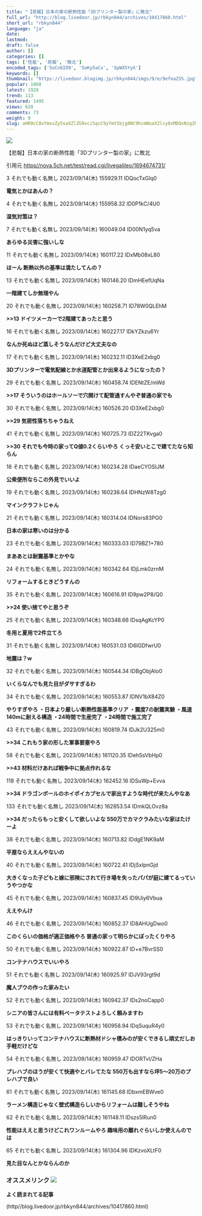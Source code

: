 ```yaml
---
title: "【悲報】日本の家の断熱性能「3Dプリンター製の家」に敗北"
full_url: "http://blog.livedoor.jp/rbkyn844/archives/10417860.html"
short_url: "rbkyn844"
language: "ja"
date: 
lastmod: 
draft: false
author: []
categories: []
tags: ['性能', '悲報', '敗北']
encoded_tags: ['5oCn6IO9', '5oKy5aCx', '5pWX5YyX']
keywords: []
thumbnail: "https://livedoor.blogimg.jp/rbkyn844/imgs/9/e/9efea255.jpg"
popular: 1860
latest: 1928
trend: 113
featured: 1495
views: 620
comments: 73
weight: 9
slug: aHR0cC8vYmxvZy5saXZlZG9vci5qcC9yYmt5bjg0NC9hcmNoaXZlcy8xMDQxNzg2MC5odG1s
---
```


![](https://livedoor.blogimg.jp/rbkyn844/imgs/9/e/9efea255.jpg)

<div><p>【悲報】日本の家の断熱性能「3Dプリンター製の家」に敗北</p><p>引用元 <a href='https//nova.5ch.net/test/read.cgi/livegalileo/1694674731/' target='_blank' title=''>https//nova.5ch.net/test/read.cgi/livegalileo/1694674731/ </a> </p> <p class='res1'>3 それでも動く名無し 2023/09/14(木) 155929.11 IDQocTxGIq0 </p> <p class='res2'><b> 電気とかはあんの？ </b></p> <p class='res1'>4 それでも動く名無し 2023/09/14(木) 155958.32 ID0P1kC/4U0 </p> <p class='res2'><b> 湿気対策は？ </b></p> <p class='res1'>7 それでも動く名無し 2023/09/14(木) 160049.04 ID00N1yq5va </p> <p class='res2'><b> あらゆる災害に強いしな </b></p> <p class='res1'>11 それでも動く名無し 2023/09/14(木) 160117.22 IDxMb08xL80 </p> <p class='res2'><b> ほーん 断熱以外の基準は満たしてんの？ </b></p> <p class='res1'>13 それでも動く名無し 2023/09/14(木) 160146.20 IDmHEefUqNa </p> <p class='res2'><b> 一階建てしか無理やん </b></p> <p class='res1'>20 それでも動く名無し 2023/09/14(木) 160258.71 ID78W0QLEhM </p> <p class='res2'><b> >>13 ドイツメーカーで2階建てあったと思う </b></p> <p class='res1'>16 それでも動く名無し 2023/09/14(木) 160227.17 IDkYZkzu6Yr </p> <p class='res2'><b> なんか死ぬほど蒸しそうなんだけど大丈夫なの </b></p> <p class='res1'>17 それでも動く名無し 2023/09/14(木) 160232.11 ID3XeE2xbg0 </p> <p class='res2'><b> 3Dプリンターで電気配線とか水道配管とか出来るようになったの？ </b></p> <p class='res1'>29 それでも動く名無し 2023/09/14(木) 160458.74 IDENtZE/mWd </p> <p class='res2'><b> >>17 そういうのはホールソーで穴開けて配管通すんやぞ普通の家でも </b></p> <p class='res1'>30 それでも動く名無し 2023/09/14(木) 160526.20 ID3XeE2xbg0 </p> <p class='res2'><b> >>29 気密性落ちちゃうねえ </b></p> <p class='res1'>41 それでも動く名無し 2023/09/14(木) 160725.73 IDZ22TKvga0 </p> <p class='res2'><b> >>30 それでも今時の家ってQ値0.2くらいやろ くっそ安いとこで建てたなら知らん </b></p> <p class='no-pc'></p> <p class='res1'>18 それでも動く名無し 2023/09/14(木) 160234.28 IDaeCYOSIJM </p> <p class='res2'><b> 公衆便所ならこの外見でいいよ </b></p> <p class='res1'>19 それでも動く名無し 2023/09/14(木) 160236.64 IDHNzW8Tzg0 </p> <p class='res2'><b> マインクラフトじゃん </b></p> <p class='res1'>21 それでも動く名無し 2023/09/14(木) 160314.04 IDNors83PG0 </p> <p class='res2'><b> 日本の家は寒いのは分かる </b></p> <p class='res1'>23 それでも動く名無し 2023/09/14(木) 160333.03 ID79BZ1+780 </p> <p class='res2'><b> まああとは耐震基準とかやな </b></p> <p class='res1'>24 それでも動く名無し 2023/09/14(木) 160342.64 IDjLmk0zrnM </p> <p class='res2'><b> リフォームするときどうすんの </b></p> <p class='res1'>35 それでも動く名無し 2023/09/14(木) 160616.91 ID9pw2P8/Q0 </p> <p class='res2'><b> >>24 使い捨てやと思うぞ </b></p> <p class='res1'>25 それでも動く名無し 2023/09/14(木) 160348.66 IDsqAgKcYP0 </p> <p class='res2'><b> 冬用と夏用で2件立てろ </b></p> <p class='res1'>31 それでも動く名無し 2023/09/14(木) 160531.03 ID6lGDfwrU0 </p> <p class='res2'><b> 地震は？w </b></p> <p class='res1'>32 それでも動く名無し 2023/09/14(木) 160544.34 IDBgObjAIo0 </p> <p class='res2'><b> いくらなんでも見た目がダサすぎるわ </b></p> <p class='res1'>34 それでも動く名無し 2023/09/14(木) 160553.87 IDNV1bX84Z0 </p> <p class='res2'><b> やりすぎやろ ・日本より厳しい断熱性能基準クリア ・震度7の耐震実験 ・風速140mに耐える構造 ・24時間で生産完了 ・24時間で施工完了 </b></p> <p class='res1'>43 それでも動く名無し 2023/09/14(木) 160819.74 IDJk2U325m0 </p> <p class='res2'><b> >>34 これもう家の形した軍事要塞やろ </b></p> <p class='res1'>58 それでも動く名無し 2023/09/14(木) 161120.35 IDehSsVbHp0 </p> <p class='res2'><b> >>43 材料だけあれば戦争中に拠点作れるな </b></p> <p class='res1'>118 それでも動く名無し 2023/09/14(木) 162452.16 IDSuWp+Evva </p> <p class='res2'><b> >>34 ドラゴンボールのホイポイカプセルで家出すような時代が来たんやなあ </b></p> <p class='res1'>133 それでも動く名無し 2023/09/14(木) 162853.54 IDmkQLOvz8a </p> <p class='res2'><b> >>34 だったらもっと安くして欲しいよな 550万でカマクラみたいな家はたけーよ </b></p> <p class='res1'>38 それでも動く名無し 2023/09/14(木) 160713.82 IDdgE1NK9aM </p> <p class='res2'><b> 平屋ならええんやないの </b></p> <p class='res1'>40 それでも動く名無し 2023/09/14(木) 160722.41 IDjSxIpnGjd </p> <p class='res2'><b> 大きくなった子どもと嫁に邪険にされて行き場を失ったパパが庭に建てるっていうやつかな </b></p> <p class='res1'>45 それでも動く名無し 2023/09/14(木) 160837.45 ID9Uiy6Vbua </p> <p class='res2'><b> ええやんけ </b></p> <p class='res1'>46 それでも動く名無し 2023/09/14(木) 160852.37 ID8AHUgDwo0 </p> <p class='res2'><b> このくらいの価格が適正価格やろ 普通の家って明らかにぼったくりやろ </b></p> <p class='res1'>50 それでも動く名無し 2023/09/14(木) 160922.87 ID+e7BvrSS0 </p> <p class='res2'><b> コンテナハウスでいいやろ </b></p> <p class='res1'>51 それでも動く名無し 2023/09/14(木) 160925.97 IDJV93rgt9d </p> <p class='res2'><b> 魔人ブウの作った家みたい </b></p> <p class='res1'>52 それでも動く名無し 2023/09/14(木) 160942.37 IDs2noCapp0 </p> <p class='res2'><b> シニアの皆さんには有料ベータテストよろしく頼みますわ </b></p> <p class='res1'>53 それでも動く名無し 2023/09/14(木) 160958.94 IDqSuquR4y0 </p> <p class='res2'><b> はっきりいってコンテナハウスに断熱材ドシャ積みのが安くできるし頑丈だしお手軽だけどな </b></p> <p class='res1'>54 それでも動く名無し 2023/09/14(木) 160959.47 IDORTvl/ZHa </p> <p class='res2'><b> プレハブのほうが安くて快適やとバレてたな 550万も出すなら坪5～20万のプレハブで良い </b></p> <p class='res1'>61 それでも動く名無し 2023/09/14(木) 161145.68 IDbxmEBWve0 </p> <p class='res2'><b> ラーメン構造じゃなく壁式構造らしいからリフォームは難しそうやね </b></p> <p class='res1'>62 それでも動く名無し 2023/09/14(木) 161148.11 IDszs5lRun0 </p> <p class='res2'><b> 性能はええと思うけどこれワンルームやろ 趣味用の離れぐらいしか使えんのでは </b></p> <p class='res1'>65 それでも動く名無し 2023/09/14(木) 161304.96 IDKzvoXLtF0 </p> <p class='res2'><b> 見た目なんとかならんのか </b></p> <p id='5077e33f033c4e934bb013c7c4eb8bbd'> </p> <p class='no-pc'></p> <h3 class='linkh'>オススメリンク <img src='http//blog.livedoor.jp/rbkyn844/ftp/fusagikom-fikergh.png'></h3> <p class='link2'> </p> <p class='no-pc'></p> <p class='no-pc'><p><b>よく読まれてる記事</b></p></p> </div>

(http//blog.livedoor.jp/rbkyn844/archives/10417860.html)
